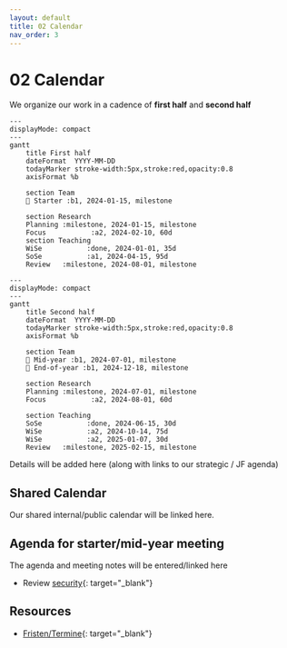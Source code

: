 ```yaml
---
layout: default
title: 02 Calendar
nav_order: 3
---
```


# 02 Calendar

We organize our work in a cadence of **first half** and **second half**

```mermaid
---
displayMode: compact
---
gantt
    title First half
    dateFormat  YYYY-MM-DD
    todayMarker stroke-width:5px,stroke:red,opacity:0.8
    axisFormat %b

    section Team
    🚀 Starter :b1, 2024-01-15, milestone

    section Research
    Planning :milestone, 2024-01-15, milestone
    Focus           :a2, 2024-02-10, 60d
    section Teaching
    WiSe           :done, 2024-01-01, 35d
    SoSe           :a1, 2024-04-15, 95d
    Review   :milestone, 2024-08-01, milestone
```

```mermaid
---
displayMode: compact
---
gantt
    title Second half
    dateFormat  YYYY-MM-DD
    todayMarker stroke-width:5px,stroke:red,opacity:0.8
    axisFormat %b

    section Team
    🎯 Mid-year :b1, 2024-07-01, milestone
    🎉 End-of-year :b1, 2024-12-18, milestone

    section Research
    Planning :milestone, 2024-07-01, milestone
    Focus           :a2, 2024-08-01, 60d
    
    section Teaching
    SoSe           :done, 2024-06-15, 30d
    WiSe           :a2, 2024-10-14, 75d
    WiSe           :a2, 2025-01-07, 30d
    Review   :milestone, 2025-02-15, milestone
```

Details will be added here (along with links to our strategic / JF agenda)

## Shared Calendar

Our shared internal/public calendar will be linked here.

## Agenda for starter/mid-year meeting

The agenda and meeting notes will be entered/linked here

- Review [security](10-lab/10_processes/10.72.security.html){: target="_blank"}

## Resources

- [Fristen/Termine](https://www.uni-bamberg.de/studium/im-studium/studienorganisation/vorlesungszeiten/){: target="_blank"}
